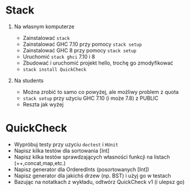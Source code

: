 # Stack

1.  Na własnym komputerze
    * Zainstalować `stack`
    * Zainstalować GHC 7.10 przy pomocy `stack setup`
    * Zainstalować GHC 8 przy pomocy `stack setup`
    * Uruchomić `stack ghci` 7.10 i 8
    * Zbudować i uruchomić projekt hello, trochę go zmodyfikować
    * `stack install QuickCheck`
    
2. Na students
   * Można zrobić to samo co powyżej, ale możliwy problem z quota
   * `stack setup` przy użyciu GHC 7.10 (i może 7.8) z PUBLIC
   * Reszta jak wyżej


# QuickCheck
* Wypróbuj testy przy uzyciu `doctest` i `HUnit`
* Napisz kilka testów dla sortowania [Int]
* Napisz kilka testów sprawdzających własności funkcji na listach (++,concat,map,etc.)
* Napisz generator dla OrderedInts (posortowanych [Int])
* Napisz generator dla jakichś drzew (np. BST) i użyj go w testach
* Bazując na notatkach z wykładu, odtwórz QuickCheck v1 (i ulepsz go)
